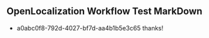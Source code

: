 ## OpenLocalization Workflow Test MarkDown
* a0abc0f8-792d-4027-bf7d-aa4b1b5e3c65 
thanks!<!--HONumber=Mar16_HO1-->
